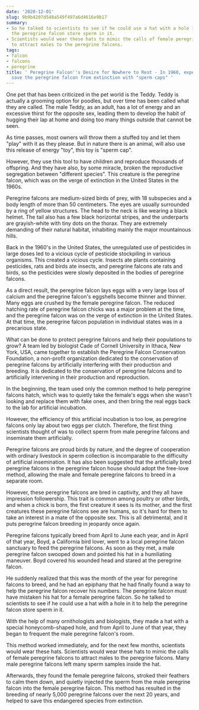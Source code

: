```yaml
---
date: '2020-12-01'
slug: 9b9b4207d548a549f497a6d4616e9b17
summary:
- So he talked to scientists to see if he could use a hat with a hole in it to help
  the peregrine falcon store sperm in it.
- Scientists would wear these hats to mimic the calls of female peregrine falcons
  to attract males to the peregrine falcons.
tags:
- falcon
- falcons
- peregrine
title: ' Peregrine Falcon''s Desire for Nowhere to Rest - In 1960, experts helped
  save the peregrine falcon from extinction with "sperm caps" '
---
```


 One pet that has been criticized in the pet world is the Teddy. Teddy is actually a grooming option for poodles, but over time has been called what they are called. The male Teddy, as an adult, has a lot of energy and an excessive thirst for the opposite sex, leading them to develop the habit of hugging their lap at home and doing too many things outside that cannot be seen.

As time passes, most owners will throw them a stuffed toy and let them "play" with it as they please. But in nature there is an animal, will also use this release of energy "toy", this toy is "sperm cap".

However, they use this tool to have children and reproduce thousands of offspring. And they have also, by some miracle, broken the reproductive segregation between "different species". This creature is the peregrine falcon, which was on the verge of extinction in the United States in the 1960s.

Peregrine falcons are medium-sized birds of prey, with 18 subspecies and a body length of more than 50 centimeters. The eyes are usually surrounded by a ring of yellow structures. The head to the neck is like wearing a black helmet. The tail also has a few black horizontal stripes, and the underparts are grayish-white with tiny dots on the thorax. They are extremely demanding of their natural habitat, inhabiting mainly the major mountainous hills.

Back in the 1960's in the United States, the unregulated use of pesticides in large doses led to a vicious cycle of pesticide stockpiling in various organisms. This created a vicious cycle. Insects ate plants containing pesticides, rats and birds ate insects, and peregrine falcons ate rats and birds, so the pesticides were slowly deposited in the bodies of peregrine falcons.

As a direct result, the peregrine falcon lays eggs with a very large loss of calcium and the peregrine falcon's eggshells become thinner and thinner. Many eggs are crushed by the female peregrine falcon. The reduced hatching rate of peregrine falcon chicks was a major problem at the time, and the peregrine falcon was on the verge of extinction in the United States. At that time, the peregrine falcon population in individual states was in a precarious state.

What can be done to protect peregrine falcons and help their populations to grow? A team led by biologist Cade of Cornell University in Ithaca, New York, USA, came together to establish the Peregrine Falcon Conservation Foundation, a non-profit organization dedicated to the conservation of peregrine falcons by artificially interfering with their production and breeding. It is dedicated to the conservation of peregrine falcons and to artificially intervening in their production and reproduction.

In the beginning, the team used only the common method to help peregrine falcons hatch, which was to quietly take the female's eggs when she wasn't looking and replace them with fake ones, and then bring the real eggs back to the lab for artificial incubation.

However, the efficiency of this artificial incubation is too low, as peregrine falcons only lay about two eggs per clutch. Therefore, the first thing scientists thought of was to collect sperm from male peregrine falcons and inseminate them artificially.

Peregrine falcons are proud birds by nature, and the degree of cooperation with ordinary livestock in sperm collection is incomparable to the difficulty of artificial insemination. It has also been suggested that the artificially bred peregrine falcons in the peregrine falcon house should adopt the free-love method, allowing the male and female peregrine falcons to breed in a separate room.

However, these peregrine falcons are bred in captivity, and they all have impression followership. This trait is common among poultry or other birds, and when a chick is born, the first creature it sees is its mother, and the first creatures these peregrine falcons see are humans, so it's hard for them to take an interest in a mate of the opposite sex. This is all detrimental, and it puts peregrine falcon breeding in jeopardy once again.

Peregrine falcons typically breed from April to June each year, and in April of that year, Boyd, a California bird lover, went to a local peregrine falcon sanctuary to feed the peregrine falcons. As soon as they met, a male peregrine falcon swooped down and pointed his hat in a humiliating maneuver. Boyd covered his wounded head and stared at the peregrine falcon.

He suddenly realized that this was the month of the year for peregrine falcons to breed, and he had an epiphany that he had finally found a way to help the peregrine falcon recover his numbers. The peregrine falcon must have mistaken his hat for a female peregrine falcon. So he talked to scientists to see if he could use a hat with a hole in it to help the peregrine falcon store sperm in it.

With the help of many ornithologists and biologists, they made a hat with a special honeycomb-shaped hole, and from April to June of that year, they began to frequent the male peregrine falcon's room.

This method worked immediately, and for the next few months, scientists would wear these hats. Scientists would wear these hats to mimic the calls of female peregrine falcons to attract males to the peregrine falcons. Many male peregrine falcons left many sperm samples inside the hat.

Afterwards, they found the female peregrine falcons, stroked their feathers to calm them down, and quietly injected the sperm from the male peregrine falcon into the female peregrine falcon. This method has resulted in the breeding of nearly 5,000 peregrine falcons over the next 20 years, and helped to save this endangered species from extinction.

 
        
